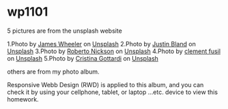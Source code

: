 # wp1101

5 pictures are from the unsplash website

1.Photo by <a href="https://unsplash.com/@souvenirpixels?utm_source=unsplash&utm_medium=referral&utm_content=creditCopyText">James Wheeler</a> on <a href="https://unsplash.com/s/photos/natural?utm_source=unsplash&utm_medium=referral&utm_content=creditCopyText">Unsplash</a>
2.Photo by <a href="https://unsplash.com/@jrbland?utm_source=unsplash&utm_medium=referral&utm_content=creditCopyText">Justin Bland</a> on <a href="https://unsplash.com/s/photos/natural?utm_source=unsplash&utm_medium=referral&utm_content=creditCopyText">Unsplash</a>
3.Photo by <a href="https://unsplash.com/@rpnickson?utm_source=unsplash&utm_medium=referral&utm_content=creditCopyText">Roberto Nickson</a> on <a href="https://unsplash.com/s/photos/natural?utm_source=unsplash&utm_medium=referral&utm_content=creditCopyText">Unsplash</a>
4.Photo by <a href="https://unsplash.com/@clementfusil?utm_source=unsplash&utm_medium=referral&utm_content=creditCopyText">clement fusil</a> on <a href="https://unsplash.com/s/photos/natural?utm_source=unsplash&utm_medium=referral&utm_content=creditCopyText">Unsplash</a>
5.Photo by <a href="https://unsplash.com/@cristina_gottardi?utm_source=unsplash&utm_medium=referral&utm_content=creditCopyText">Cristina Gottardi</a> on <a href="https://unsplash.com/s/photos/natural?utm_source=unsplash&utm_medium=referral&utm_content=creditCopyText">Unsplash</a>

others are from my photo album.

Responsive Webb Design (RWD) is applied to this album, and you can check it by using your cellphone, tablet, or laptop ...etc. device to view this homework.
